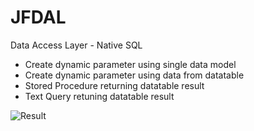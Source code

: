 # JFDAL

Data Access Layer - Native SQL
- Create dynamic parameter using single data model
- Create dynamic parameter using data from datatable
- Stored Procedure returning datatable result
- Text Query retuning datatable result


![Result](https://onedrive.live.com/?cid=A94AF8A7102494F6&id=A94AF8A7102494F6%215412&parId=A94AF8A7102494F6%215411&o=OneUp)
